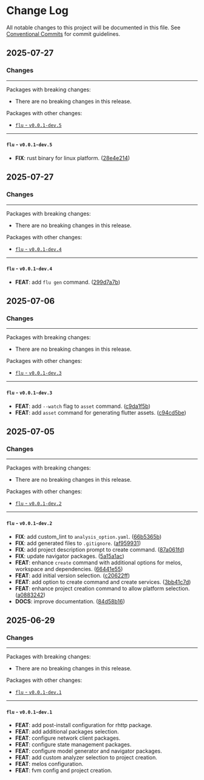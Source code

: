 # Change Log

All notable changes to this project will be documented in this file.
See [Conventional Commits](https://conventionalcommits.org) for commit guidelines.

## 2025-07-27

### Changes

---

Packages with breaking changes:

 - There are no breaking changes in this release.

Packages with other changes:

 - [`flu` - `v0.0.1-dev.5`](#flu---v001-dev5)

---

#### `flu` - `v0.0.1-dev.5`

 - **FIX**: rust binary for linux platform. ([28e4e214](https://github.com/albinpk/flu_cli/commit/28e4e214fde6ff5518de620f5c3fa4fb749d07a8))


## 2025-07-27

### Changes

---

Packages with breaking changes:

 - There are no breaking changes in this release.

Packages with other changes:

 - [`flu` - `v0.0.1-dev.4`](#flu---v001-dev4)

---

#### `flu` - `v0.0.1-dev.4`

 - **FEAT**: add `flu gen` command. ([299d7a7b](https://github.com/albinpk/flu_cli/commit/299d7a7b6f940951389933e99365aaf83bb91d77))


## 2025-07-06

### Changes

---

Packages with breaking changes:

 - There are no breaking changes in this release.

Packages with other changes:

 - [`flu` - `v0.0.1-dev.3`](#flu---v001-dev3)

---

#### `flu` - `v0.0.1-dev.3`

 - **FEAT**: add `--watch` flag to `asset` command. ([c9da1f5b](https://github.com/albinpk/flu_cli/commit/c9da1f5bcdf673f886c43d00d7fc7f64b8053f3c))
 - **FEAT**: add `asset` command for generating flutter assets. ([c94cd5be](https://github.com/albinpk/flu_cli/commit/c94cd5be02c91ea1f384f162020cfc10c144e8aa))


## 2025-07-05

### Changes

---

Packages with breaking changes:

 - There are no breaking changes in this release.

Packages with other changes:

 - [`flu` - `v0.0.1-dev.2`](#flu---v001-dev2)

---

#### `flu` - `v0.0.1-dev.2`

 - **FIX**: add custom_lint to `analysis_option.yaml`. ([66b5365b](https://github.com/albinpk/flu_cli/commit/66b5365b5faf1fa9c934087d79a31dec2cea244d))
 - **FIX**: add generated files to `.gitignore`. ([af959931](https://github.com/albinpk/flu_cli/commit/af9599316c0199b22d4cdc922ca3af5c3d2b5bc1))
 - **FIX**: add project description prompt to create command. ([87a061fd](https://github.com/albinpk/flu_cli/commit/87a061fd2ede150f87179279293e8c9e0384ff95))
 - **FIX**: update navigator packages. ([5a15a1ac](https://github.com/albinpk/flu_cli/commit/5a15a1ac70cc99fa38d7cfe27b7818ceea33c227))
 - **FEAT**: enhance `create` command with additional options for melos, workspace and dependencies. ([66441e55](https://github.com/albinpk/flu_cli/commit/66441e550e88095d5c8a9e2d110b0662303760db))
 - **FEAT**: add initial version selection. ([c20622ff](https://github.com/albinpk/flu_cli/commit/c20622ffc7448f9196ecfe2fca92f307360e3423))
 - **FEAT**: add option to create command and create services. ([3bb41c7d](https://github.com/albinpk/flu_cli/commit/3bb41c7db839dc01057349f7ba178191d0befc59))
 - **FEAT**: enhance project creation command to allow platform selection. ([a0883242](https://github.com/albinpk/flu_cli/commit/a0883242db987215e965f0ee5d1c0d617248f113))
 - **DOCS**: improve documentation. ([84d58b16](https://github.com/albinpk/flu_cli/commit/84d58b16cea1e79250b6aa1c39f52830dac2fdaf))


## 2025-06-29

### Changes

---

Packages with breaking changes:

 - There are no breaking changes in this release.

Packages with other changes:

 - [`flu` - `v0.0.1-dev.1`](#flu---v001-dev1)

---

#### `flu` - `v0.0.1-dev.1`

 - **FEAT**: add post-install configuration for rhttp package.
 - **FEAT**: add additional packages selection.
 - **FEAT**: configure network client packages.
 - **FEAT**: configure state management packages.
 - **FEAT**: configure model generator and navigator packages.
 - **FEAT**: add custom analyzer selection to project creation.
 - **FEAT**: melos configuration.
 - **FEAT**: fvm config and project creation.

